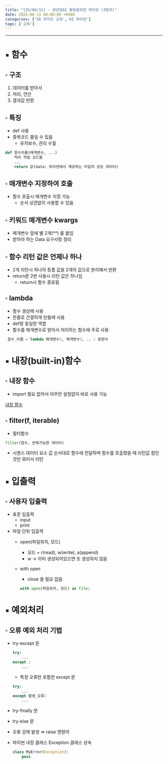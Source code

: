 ```yaml
---
title: "[25/06/11] - 생성형AI 활용을위한 파이썬 (3일차)"
date: 2025-06-11 00:00:00 +0900
categories: ['SK 루키즈 교육','AI 파이썬']
tags: ['교육']
---
```


<!--more-->

---

# ▪︎ 함수

## ▫︎  구조

1. 데이터를 받아서
2. 처리, 연산
3. 결과값 반환

## ▫︎  특징

- def 사용
- 중복코드 줄일 수 있음
    - 유지보수, 관리 수월

```python
def 함수이름(매개변수, ...)
	처리 작업 코드들
	...
	return 값(data: 파이썬에서 제공하는 타입의 모든 데이터)
```

## ▫︎  매개변수 지정하여 호출

- 함수 호출시 매개변수 지정 가능
    - 순서 상관없이 사용할 수 있음

## ▫︎  키워드 매개변수 kwargs

- 매개변수 앞에 별 2개(**) 를 붙임
- 받아야 하는 Data 요구사항 정리

## ▫︎  함수 리턴 값은 언제나 하나

- 2개 리턴시 하나의 튜플 값을 2개의 값으로 분리해서 반환
- return문 2번 사용시 리턴 값은 하나임
    - return시 함수 종료됨

## ▫︎  lambda

- 함수 생성때 사용
- 한줄로 간결하게 만들때 사용
- def랑 동일한 역할
- 함수를 매개변수로 받아서 처리하는 함수에 주로 사용

```python
 함수_이름 = lambda 매개변수1, 매개변수2, .. : 표현식
```

# ▪︎ 내장(built-in)함수

## ▫︎  내장 함수

- import 필요 없어서 아무런 설정없이 바로 사용 가능

[내장 함수](https://docs.python.org/ko/3.13/library/functions.html)

## ▫︎  filter(f, iterable)

- 필터함수

```python
filter(함수, 반복가능한 데이터)
```

- 시퀀스 데이터 요소 값 순서대로 함수에 전달하며 함수를 호출했을 때 리턴값 참인 것만 묶어서 리턴

# ▪︎ 입출력

## ▫︎  사용자 입출력

- 표준 입출력
    - input
    - print
- 파일 단위 입출력
    - open(파일위치, 모드)
        - 모드 = r(read), w(write), a(append)
        - w → 이미 생성되어있으면 또 생성하지 않음
    - with open
        - close 쓸 필요 없음
        
        ```python
        with open(파일위치, 모드) as file:
        ```
        

# ▪︎ 예외처리

## ▫︎  오류 예외 처리 기법

- try-except 문
    
    ```python
    try:
    	...
    except :
    	...
    ```
    
    - 특정 오류만 포함한 except 문
    
    ```python
    try:
    	...
    except 발생_오류:
    	...
    ```
    
- try-finally 문
- try-else 문
- 오류 강제 발생 ⇒ raise 명령어
- 파이썬 내장 클래스 Exception  클래스 상속
    
    ```python
    class MyError(Exception):
    	pass
    ```